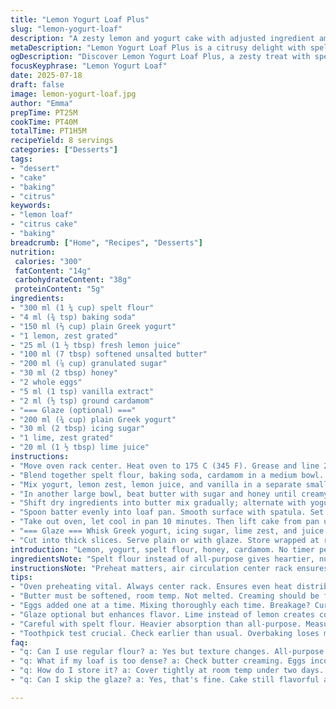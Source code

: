 ```yaml
---
title: "Lemon Yogurt Loaf Plus"
slug: "lemon-yogurt-loaf"
description: "A zesty lemon and yogurt cake with adjusted ingredient amounts and substitutions: wheat flour swapped for spelt flour, some sugar reduced and honey added. Baking time slightly altered for texture. Optional vanilla and cardamom added for warmth. A tangy yogurt glaze with lime replaces original lemon topping. Moist, lightly fragrant, crumbly yet tender. Simple loaf shape. Mix of citrus zing and mild spice. Airy crumb with subtle sweetness balanced by yogurt. A twist with whole wheat and honey adds depth and a natural sweetener alternative."
metaDescription: "Lemon Yogurt Loaf Plus is a citrusy delight with spelt flour, honey, and cardamom. Moist cake with a tangy yogurt glaze that's refreshing."
ogDescription: "Discover Lemon Yogurt Loaf Plus, a zesty treat with spelt flour, honey, and cardamom. Tangy yogurt glaze adds brightness."
focusKeyphrase: "Lemon Yogurt Loaf"
date: 2025-07-18
draft: false
image: lemon-yogurt-loaf.jpg
author: "Emma"
prepTime: PT25M
cookTime: PT40M
totalTime: PT1H5M
recipeYield: 8 servings
categories: ["Desserts"]
tags:
- "dessert"
- "cake"
- "baking"
- "citrus"
keywords:
- "lemon loaf"
- "citrus cake"
- "baking"
breadcrumb: ["Home", "Recipes", "Desserts"]
nutrition: 
 calories: "300"
 fatContent: "14g"
 carbohydrateContent: "38g"
 proteinContent: "5g"
ingredients:
- "300 ml (1 ¼ cup) spelt flour"
- "4 ml (¾ tsp) baking soda"
- "150 ml (⅔ cup) plain Greek yogurt"
- "1 lemon, zest grated"
- "25 ml (1 ½ tbsp) fresh lemon juice"
- "100 ml (7 tbsp) softened unsalted butter"
- "200 ml (⅞ cup) granulated sugar"
- "30 ml (2 tbsp) honey"
- "2 whole eggs"
- "5 ml (1 tsp) vanilla extract"
- "2 ml (½ tsp) ground cardamom"
- "=== Glaze (optional) ==="
- "200 ml (¾ cup) plain Greek yogurt"
- "30 ml (2 tbsp) icing sugar"
- "1 lime, zest grated"
- "20 ml (1 ½ tbsp) lime juice"
instructions:
- "Move oven rack center. Heat oven to 175 C (345 F). Grease and line 22 x 12 cm (8 ½ x 4 ½ inch) loaf pan with parchment paper."
- "Blend together spelt flour, baking soda, cardamom in a medium bowl. Set aside."
- "Mix yogurt, lemon zest, lemon juice, and vanilla in a separate small bowl until uniform."
- "In another large bowl, beat butter with sugar and honey until creamy. Add eggs one by one, mixing well after each addition. Ignore the urge to rush."
- "Shift dry ingredients into butter mix gradually; alternate with yogurt mix. Stir until just combined. Avoid overmixing or dense."
- "Spoon batter evenly into loaf pan. Smooth surface with spatula. Set timer for 40 minutes; bake until wooden skewer poked in middle comes out clean with moist crumbs attached."
- "Take out oven, let cool in pan 10 minutes. Then lift cake from pan using parchment edges. Cool completely on wire rack before applying glaze or slicing."
- "=== Glaze === Whisk Greek yogurt, icing sugar, lime zest, and juice until creamy and spreadable. Dollop or thinly spread over cooled loaf. Tiny tang variation with lime replaces lemon topping."
- "Cut into thick slices. Serve plain or with glaze. Store wrapped at room temperature up to two days or chilled for four."
introduction: "Lemon, yogurt, spelt flour, honey, cardamom. No timer perfect. Shifts in sugar and baking time. Vanilla sneaking in. Tangy lime glaze. The texture roughly crumbly but moist inside. Bright zest notes. Loaf shape, rustic edges cracked here and there. Mix dry with wet parts. Whisk vigorously or slow. Eggs in one by one, rhythm matter. Oven hot and breathing warmth. Wait for toothpick test. Remove, cool. Glaze or no? Citrus swap. Tang sharp with lime. Slice thick. Eat neat. Breakfast, snack, dessert halfway. Day changes flavor. Spelt adds noisier grain funk. Honey smooths edges. Cardamom quiet but audible. Notes on a lemon theme but unexpected. Simple steps with subtle twists. Humble cake but different. Not just lemon, but warming cardamom and lime. Substitutions to dull sugar rush, add depth. Slightly shorter bake time trims dryness risk. Pale yellow crumb with flecks of zest. Texture like mild crumbly sponge, enough moistness thanks to yogurt."
ingredientsNote: "Spelt flour instead of all-purpose gives heartier, nuttier flavor, absorbs liquids differently. Measure carefully, can be denser. Bicarbonate still lifts cake, but less than baking powder. Honey added partly to sweeten but cut unrefined. Keeps moisture good, slows sugar-only harshness. Butter softened, not melted, key to creamy creaming with sugar. Greek yogurt used for moisture and tang, consistent sourness. Lemon zest and juice induce fresh zing but not overpowering. Vanilla extract adds background warmth. Cardamom tiny but perceptible, natural spice balance. Eggs bind, add richness. For glaze, lime replaces lemon to vary citrus note, sugar dusted down for softness. Yogurt glaze thinner than cream cheese, cleaner lines. Optional but recommended for more taste contrast. Adjust glaze thickness by sugar amount. Overall, ingredients chosen to tweak sweet, tang, and moisture balance. Substitutions mindful to keep tang and lightness while adding complexity and less sugar impulse."
instructionsNote: "Preheat matters, air circulation center rack ensures even heat. Loaf pan size adjusts baking time slightly shorter by 5 minutes. Butter and sugar must be creamed fully until fluffy; skipping leads to dense crumb. Add eggs slowly to avoid mixture breaking or curdling. Alternating dry and wet helps distribute flour evenly, prevents overdoing one. Stop mixing soon after combined to keep crumb tender. Smooth batter into pan without compacting to avoid heaviness. Toothpick test crucial, test earlier than usual to avoid overbaking vapor loss. Cooling in pan first stabilizes shape, then removal avoids soggy bottom. Room temp cooling promotes uniform texture. Apply glaze only once fully cooled to prevent melting and runny pooling. Whisk glaze thoroughly to uniform, avoid lumps. Spread thin or dollop for rustic look or neat sheen, personal choice. Cake slices well after glaze set to prevent smearing. Store covered, avoid drying, bread box or sealed container suggested. Best eaten within two days room temp or up to four refrigerated. Slight warming revives crumb moistness next day."
tips:
- "Oven preheating vital. Always center rack. Ensures even heat distribution. Bake too hot risks burning. Too cool? Underbaked, wet cake."
- "Butter must be softened, room temp. Not melted. Creaming should be fluffy. Sugar needs time to mix well. Dense texture happens otherwise."
- "Eggs added one at a time. Mixing thoroughly each time. Breakage? Curdled batter means bad texture. Hesitate not when mixing."
- "Glaze optional but enhances flavor. Lime instead of lemon creates contrast. Adjust sugar for thickness. Thin application looks neat."
- "Careful with spelt flour. Heavier absorption than all-purpose. Measure accurately for balance. Dense loaves spoil fluffy texture."
- "Toothpick test crucial. Check earlier than usual. Overbaking loses moisture. Don’t delay cooling in the pan too long. Shape matters."
faq:
- "q: Can I use regular flour? a: Yes but texture changes. All-purpose lighter. Might need extra liquid. Adjust recipe carefully."
- "q: What if my loaf is too dense? a: Check butter creaming. Eggs incorporated well? Overmixing adds weight. Mix till combined only."
- "q: How do I store it? a: Cover tightly at room temp under two days. Refrigerate for up to four days. No drying out."
- "q: Can I skip the glaze? a: Yes, that's fine. Cake still flavorful alone. Consider yogurt for moisture. Glaze adds zing but isn't mandatory."

---
```

